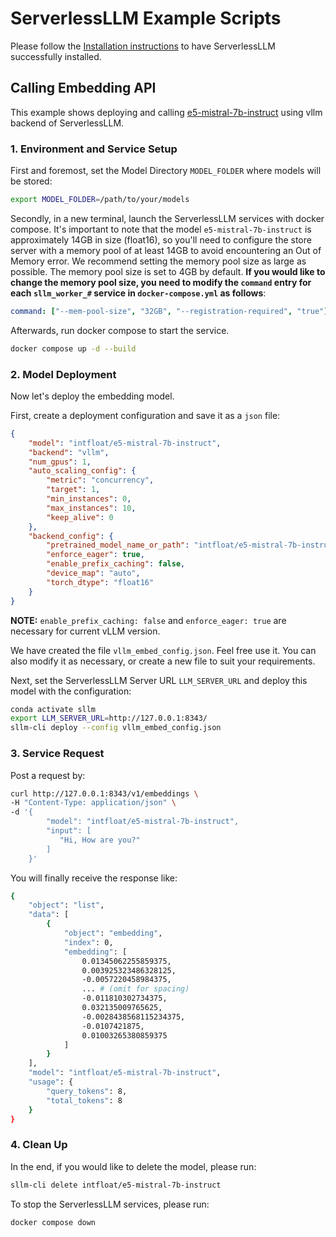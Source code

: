 # ServerlessLLM Example Scripts
Please follow the [Installation instructions](https://serverlessllm.github.io/docs/stable/getting_started/installation) to have ServerlessLLM successfully installed.
## Calling Embedding API
This example shows deploying and calling [e5-mistral-7b-instruct](https://huggingface.co/intfloat/e5-mistral-7b-instruct) using vllm backend of ServerlessLLM.

### 1. Environment and Service Setup
First and foremost, set the Model Directory `MODEL_FOLDER` where models will be stored:
```bash
export MODEL_FOLDER=/path/to/your/models
```
Secondly, in a new terminal, launch the ServerlessLLM services with docker compose. It's important to note that the model `e5-mistral-7b-instruct` is approximately 14GB in size (float16), so you'll need to configure the store server with a memory pool of at least 14GB to avoid encountering an Out of Memory error. We recommend setting the memory pool size as large as possible. The memory pool size is set to 4GB by default. **If you would like to change the memory pool size, you need to modify the `command` entry for each `sllm_worker_#` service in `docker-compose.yml` as follows**:

```yaml
command: ["--mem-pool-size", "32GB", "--registration-required", "true"] # This command line option will set a memory pool size of 32GB for each worker node.
```

Afterwards, run docker compose to start the service.

```bash
docker compose up -d --build
```

### 2. Model Deployment
Now let's deploy the embedding model.

First, create a deployment configuration and save it as a `json` file:
```json
{
    "model": "intfloat/e5-mistral-7b-instruct",
    "backend": "vllm",
    "num_gpus": 1,
    "auto_scaling_config": {
        "metric": "concurrency",
        "target": 1,
        "min_instances": 0,
        "max_instances": 10,
        "keep_alive": 0
    },
    "backend_config": {
        "pretrained_model_name_or_path": "intfloat/e5-mistral-7b-instruct",
        "enforce_eager": true,
        "enable_prefix_caching": false,
        "device_map": "auto",
        "torch_dtype": "float16"
    }
}
```
**NOTE:** `enable_prefix_caching: false` and `enforce_eager: true` are necessary for current vLLM version.

We have created the file `vllm_embed_config.json`. Feel free use it. You can also modify it as necessary, or create a new file to suit your requirements.

Next, set the ServerlessLLM Server URL `LLM_SERVER_URL` and deploy this model with the configuration:
```bash
conda activate sllm
export LLM_SERVER_URL=http://127.0.0.1:8343/
sllm-cli deploy --config vllm_embed_config.json
```

### 3. Service Request
Post a request by:
```bash
curl http://127.0.0.1:8343/v1/embeddings \
-H "Content-Type: application/json" \
-d '{
        "model": "intfloat/e5-mistral-7b-instruct",
        "input": [
           "Hi, How are you?"
        ]
    }'
```
You will finally receive the response like:
```bash
{
    "object": "list",
    "data": [
        {
            "object": "embedding",
            "index": 0,
            "embedding": [
                0.01345062255859375,
                0.003925323486328125,
                -0.0057220458984375,
                ... # (omit for spacing)
                -0.011810302734375,
                0.032135009765625,
                -0.0028438568115234375,
                -0.0107421875,
                0.01003265380859375
            ]
        }
    ],
    "model": "intfloat/e5-mistral-7b-instruct",
    "usage": {
        "query_tokens": 8,
        "total_tokens": 8
    }
}
```

### 4. Clean Up
In the end, if you would like to delete the model, please run:
```bash
sllm-cli delete intfloat/e5-mistral-7b-instruct
```

To stop the ServerlessLLM services, please run:
```bash
docker compose down
```